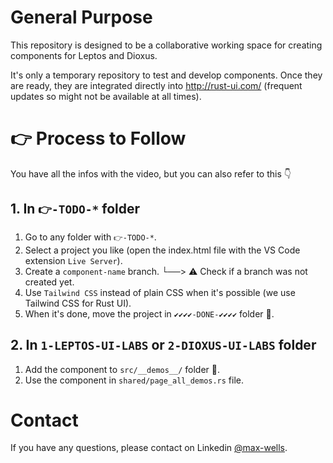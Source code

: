 # General Purpose

This repository is designed to be a collaborative working space for creating components for Leptos and Dioxus.

It's only a temporary repository to test and develop components. Once they are ready, they are integrated directly into http://rust-ui.com/ (frequent updates so might not be available at all times).



# 👉 Process to Follow

You have all the infos with the video, but you can also refer to this 👇

## 1. In `👉-TODO-*` folder

1. Go to any folder with `👉-TODO-*`.
2. Select a project you like (open the index.html file with the VS Code extension `Live Server`).
3. Create a `component-name` branch.
└──>  ⚠️ Check if a branch was not created yet.
4. Use `Tailwind CSS` instead of plain CSS when it's possible (we use Tailwind CSS for Rust UI).
5. When it's done, move the project in `✔️✔️✔️✔️-DONE-✔️✔️✔️✔️` folder 📂.
   

## 2. In `1-LEPTOS-UI-LABS` or `2-DIOXUS-UI-LABS` folder

1. Add the component to `src/__demos__/` folder 📂.
2. Use the component in `shared/page_all_demos.rs` file.




# Contact

If you have any questions, please contact on Linkedin [@max-wells](https://www.linkedin.com/in/maxime-montfort/).



